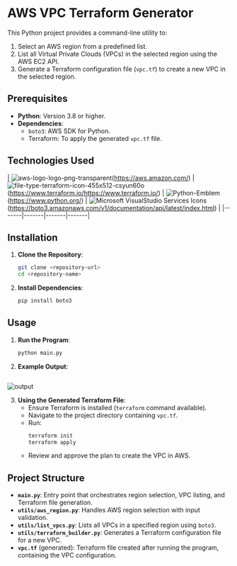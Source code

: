 # AWS VPC Terraform Generator


This Python project provides a command-line utility to:
1. Select an AWS region from a predefined list.
2. List all Virtual Private Clouds (VPCs) in the selected region using the AWS EC2 API.
3. Generate a Terraform configuration file (`vpc.tf`) to create a new VPC in the selected region.


## Prerequisites

- **Python**: Version 3.8 or higher.
- **Dependencies**:
  - `boto3`: AWS SDK for Python.
  - Terraform: To apply the generated `vpc.tf` file.

## Technologies Used

| ![aws-logo-logo-png-transparent](https://github.com/user-attachments/assets/144360c4-afd9-42e5-a567-931ac06fdf59)(https://aws.amazon.com/) | ![file-type-terraform-icon-455x512-csyun60o](https://github.com/user-attachments/assets/11af6368-ed62-4ccc-8bcc-c7ea4bf4e535)(https://www.terraform.io/https://www.terraform.io/)
 | ![Python-Emblem](https://github.com/user-attachments/assets/ce74e0f0-5497-44f0-9a82-4c5bb87562c8)(https://www.python.org/) | ![Microsoft VisualStudio Services Icons](https://github.com/user-attachments/assets/576df787-7714-4f50-ad38-506f1ab8d8be)
(https://boto3.amazonaws.com/v1/documentation/api/latest/index.html) |
|-------|-------|-------|-------|


## Installation

1. **Clone the Repository**:
   ```bash
   git clone <repository-url>
   cd <repository-name>
   ```


3. **Install Dependencies**:
   ```bash
   pip install boto3
   ```

## Usage

1. **Run the Program**:
   ```bash
   python main.py
   ```

2. **Example Output**:
   ```
<img src="https://github.com/user-attachments/assets/1dbd163a-7b89-434d-9aa3-7e2d32d192fd" alt="output">

3. **Using the Generated Terraform File**:
   - Ensure Terraform is installed (`terraform` command available).
   - Navigate to the project directory containing `vpc.tf`.
   - Run:
     ```bash
     terraform init
     terraform apply
     ```
   - Review and approve the plan to create the VPC in AWS.

## Project Structure

- **`main.py`**: Entry point that orchestrates region selection, VPC listing, and Terraform file generation.
- **`utils/aws_region.py`**: Handles AWS region selection with input validation.
- **`utils/list_vpcs.py`**: Lists all VPCs in a specified region using `boto3`.
- **`utils/terraform_builder.py`**: Generates a Terraform configuration file for a new VPC.
- **`vpc.tf`** (generated): Terraform file created after running the program, containing the VPC configuration.
